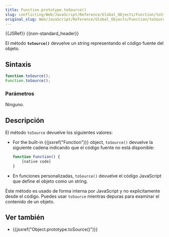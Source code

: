 ```yaml
---
title: Function.prototype.toSource()
slug: conflicting/Web/JavaScript/Reference/Global_Objects/Function/toString
original_slug: Web/JavaScript/Reference/Global_Objects/Function/toSource
---
```


{{JSRef}} {{non-standard_header}}

El método **`toSource()`** devuelve un string representando el código fuente del objeto.

## Sintaxis

```js
function.toSource();
Function.toSource();
```

### Parámetros

Ninguno.

## Descripción

El método `toSource` devuelve los siguientes valores:

- For the built-in {{jsxref("Function")}} object, `toSource()` devuelve la siguiente cadena indicando que el código fuente no está disponible:

  ```js
  function Function() {
      [native code]
  }
  ```

- En funciones personalizadas, `toSource()` devuelve el código JavaScript que define el objeto como un string.

Éste método es usado de forma interna por JavaScript y no explicitamente desde el código. Puedes usar `toSource` mientras depuras para examinar el contenido de un objeto.

## Ver también

- {{jsxref("Object.prototype.toSource()")}}

